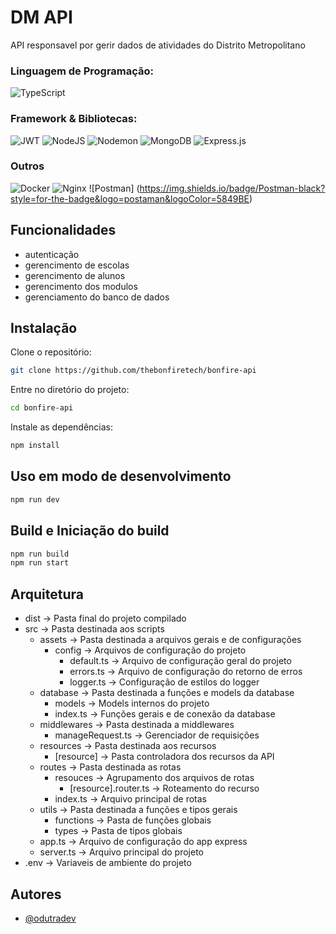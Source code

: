 # DM API
API responsavel por gerir dados de atividades do Distrito Metropolitano

### Linguagem de Programação: 
![TypeScript](https://img.shields.io/badge/typescript-%23007ACC.svg?style=for-the-badge&logo=typescript&logoColor=white)

### Framework & Bibliotecas:
![JWT](https://img.shields.io/badge/JWT-black?style=for-the-badge&logo=JSON%20web%20tokens)
![NodeJS](https://img.shields.io/badge/node.js-6DA55F?style=for-the-badge&logo=node.js&logoColor=white)
![Nodemon](https://img.shields.io/badge/NODEMON-%23323330.svg?style=for-the-badge&logo=nodemon&logoColor=%BBDEAD)
![MongoDB](https://img.shields.io/badge/MongoDB-%234ea94b.svg?style=for-the-badge&logo=mongodb&logoColor=white)
![Express.js](https://img.shields.io/badge/express.js-%23404d59.svg?style=for-the-badge&logo=express&logoColor=%2361DAFB)

### Outros
![Docker](https://img.shields.io/badge/docker-%230db7ed.svg?style=for-the-badge&logo=docker&logoColor=white)
![Nginx](https://img.shields.io/badge/nginx-%23009639.svg?style=for-the-badge&logo=nginx&logoColor=white)
![Postman] (https://img.shields.io/badge/Postman-black?style=for-the-badge&logo=postaman&logoColor=5849BE)
  
## Funcionalidades

- autenticação
- gerencimento de escolas
- gerencimento de alunos
- gerencimento dos modulos
- gerenciamento do banco de dados

## Instalação

Clone o repositório:
```bash
git clone https://github.com/thebonfiretech/bonfire-api
```
Entre no diretório do projeto:
```bash
cd bonfire-api
```
Instale as dependências:
```bash
npm install 
```
## Uso em modo de desenvolvimento

```bash
npm run dev
```
## Build e Iniciação do build

```bash
npm run build
npm run start
```

## Arquitetura
- dist -> Pasta final do projeto compilado
- src -> Pasta destinada aos scripts
    - assets -> Pasta destinada a arquivos gerais e de configurações
        - config -> Arquivos de configuração do projeto
            - default.ts -> Arquivo de configuração geral do projeto
            - errors.ts -> Arquivo de configuração do retorno de erros
            - logger.ts -> Configuração de estilos do logger
    - database -> Pasta destinada a funções e models da database
        - models -> Models internos do projeto
        - index.ts -> Funções gerais e de conexão da database
    - middlewares -> Pasta destinada a middlewares
        - manageRequest.ts -> Gerenciador de requisições 
    - resources -> Pasta destinada aos recursos
        - [resource] -> Pasta controladora dos recursos da API
    - routes -> Pasta destinada as rotas
        - resouces -> Agrupamento dos arquivos de rotas
            - [resource].router.ts -> Roteamento do recurso
        - index.ts -> Arquivo principal de rotas  
    - utils -> Pasta destinada a funções e tipos gerais 
        - functions -> Pasta de funções globais 
        - types -> Pasta de tipos globais 
    - app.ts -> Arquivo de configuração do app express
    - server.ts -> Arquivo principal do projeto
- .env -> Variaveis de ambiente do projeto

## Autores

- [@odutradev](https://www.github.com/odutradev)
